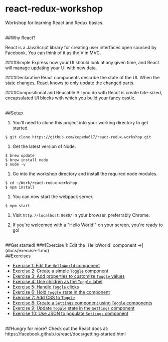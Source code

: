 # react-redux-workshop
Workshop for learning React and Redux basics.

<br>
##Why React?

React is a JavaScript library for creating user interfaces open sourced by Facebook. You can think of it as the V in MVC.

####Simple
Express how your UI should look at any given time, and React will manage updating your UI with new data.

####Declarative
React components describe the state of the UI. When the state changes, React knows to only update the changed parts.

####Compositional and Reusable
All you do with React is create bite-sized, encapsulated UI blocks with which you build your fancy castle.

<br>
##Setup

1. You'll need to clone this project into your working directory to get started.
  ```
  $ git clone https://github.com/cepeda617/react-redux-workshop.git
  ```

1. Get the latest version of Node.
  ```
  $ brew update
  $ brew install node
  $ node -v
  ```

1. Go into the workshop directory and install the required node modules.
  ```
  $ cd ~/Work/react-redux-workshop
  $ npm install
  ```

1. You can now start the webpack server.
  ```
  $ npm start
  ```

1. Visit `http://localhost:8080/` in your browser, preferrably Chrome.

1. If you're welcomed with a "Hello World!" on your screen, you're ready to go!

<br>
##Get started!
###[Exercise 1: Edit the `HelloWorld` component &rarr;](docs/exercise-1.md)

<br>
##Exercises

* [Exercise 1: Edit the `HelloWorld` component](docs/exercise-1.md)
* [Exercise 2: Create a simple `Toggle` component](docs/exercise-2.md)
* [Exercise 3: Add properties to customize `Toggle` values](docs/exercise-3.md)
* [Exercise 4: Use children as the `Toggle` label](docs/exercise-4.md)
* [Exercise 5: Handle `Toggle` clicks](docs/exercise-5.md)
* [Exercise 6: Hold `Toggle` state in the component](docs/exercise-6.md)
* [Exercise 7: Add CSS to `Toggle`](docs/exercise-7.md)
* [Exercise 8: Create a `Settings` component using `Toggle` components](docs/exercise-8.md)
* [Exercise 9: Update `Toggle` state in the `Settings` component](docs/exercise-9.md)
* [Exercise 10: Use JSON to populate `Settings` component](docs/exercise-10.md)

<br>
##Hungry for more?
Check out the React docs at:
https://facebook.github.io/react/docs/getting-started.html
